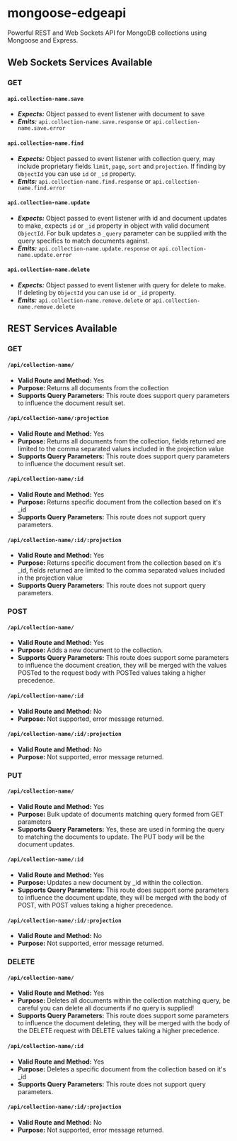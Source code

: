 mongoose-edgeapi
================

Powerful REST and Web Sockets API for MongoDB collections using Mongoose and Express.

## Web Sockets Services Available

### GET

#### `api.collection-name.save`

- ***Expects:*** Object passed to event listener with document to save
- ***Emits:*** `api.collection-name.save.response` or `api.collection-name.save.error`

#### `api.collection-name.find`

- ***Expects:*** Object passed to event listener with collection query, may include proprietary fields `limit`, `page`, `sort` and `projection`. If finding by `ObjectId` you can use `id` or `_id` property.
- ***Emits:*** `api.collection-name.find.response` or `api.collection-name.find.error`

#### `api.collection-name.update`

- ***Expects:*** Object passed to event listener with id and document updates to make, expects `id` or `_id` property in object with valid document `ObjectId`. For bulk updates a `_query` parameter can be supplied with the query specifics to match documents against.
- ***Emits:*** `api.collection-name.update.response` or `api.collection-name.update.error`

#### `api.collection-name.delete`

- ***Expects:*** Object passed to event listener with query for delete to make. If deleting by `ObjectId` you can use `id` or `_id` property.
- ***Emits:*** `api.collection-name.remove.delete` or `api.collection-name.remove.delete`


## REST Services Available

### GET

#### `/api/collection-name/`

- **Valid Route and Method:** Yes
- **Purpose:** Returns all documents from the collection
- **Supports Query Parameters:** This route does support query parameters to influence the document result set.

#### `/api/collection-name/:projection`

- **Valid Route and Method:** Yes
- **Purpose:** Returns all documents from the collection, fields returned are limited to the comma separated values included in the projection value
- **Supports Query Parameters:** This route does support query parameters to influence the document result set.

#### `/api/collection-name/:id`

- **Valid Route and Method:** Yes
- **Purpose:** Returns specific document from the collection based on it's _id
- **Supports Query Parameters:** This route does not support query parameters.

#### `/api/collection-name/:id/:projection`

- **Valid Route and Method:** Yes
- **Purpose:** Returns specific document from the collection based on it's _id, fields returned are limited to the comma separated values included in the projection value
- **Supports Query Parameters:** This route does not support query parameters.

### POST

#### `/api/collection-name/`

- **Valid Route and Method:** Yes
- **Purpose:** Adds a new document to the collection.
- **Supports Query Parameters:** This route does support some parameters to influence the document creation, they will be merged with the values POSTed to the request body with POSTed values taking a higher precedence.

#### `/api/collection-name/:id`

- **Valid Route and Method:** No
- **Purpose:** Not supported, error message returned.

#### `/api/collection-name/:id/:projection`

- **Valid Route and Method:** No
- **Purpose:** Not supported, error message returned.

### PUT

#### `/api/collection-name/`

- **Valid Route and Method:** Yes
- **Purpose:** Bulk update of documents matching query formed from GET parameters
- **Supports Query Parameters:** Yes, these are used in forming the query to matching the documents to update. The PUT body will be the document updates.

#### `/api/collection-name/:id`

- **Valid Route and Method:** Yes
- **Purpose:** Updates a new document by _id within the collection.
- **Supports Query Parameters:** This route does support some parameters to influence the document update, they will be merged with the body of POST, with POST values taking a higher precedence.

#### `/api/collection-name/:id/:projection`

- **Valid Route and Method:** No
- **Purpose:** Not supported, error message returned.

### DELETE

#### `/api/collection-name/`

- **Valid Route and Method:** Yes
- **Purpose:** Deletes all documents within the collection matching query, be careful you can delete all documents if no query is supplied!
- **Supports Query Parameters:** This route does support some parameters to influence the document deleting, they will be merged with the body of the DELETE request with DELETE values taking a higher precedence.

#### `/api/collection-name/:id`

- **Valid Route and Method:** Yes
- **Purpose:** Deletes a specific document from the collection based on it's _id
- **Supports Query Parameters:** This route does not support query parameters.

#### `/api/collection-name/:id/:projection`

- **Valid Route and Method:** No
- **Purpose:** Not supported, error message returned.
